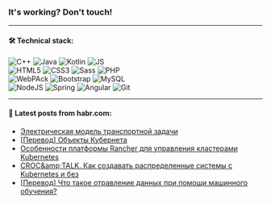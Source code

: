 ### It's working? Don't touch!

---

#### 🛠️ Technical stack:

![C++](https://img.shields.io/badge/C++-informational?logo=c%2B%2B&style=flat&logoColor=white&color=9C033A)
![Java](https://img.shields.io/badge/Java-informational?logo=java&style=flat&logoColor=white&color=007396)
![Kotlin](https://img.shields.io/badge/Kotlin-informational?logo=Kotlin&style=flat&logoColor=white&color=0095D5)
![JS](https://img.shields.io/badge/JS-informational?logo=javaScript&style=flat&logoColor=black&color=F7Df1E) <br>
![HTML5](https://img.shields.io/badge/HTML5-informational?logo=html5&style=flat&logoColor=white&color=E34F26)
![CSS3](https://img.shields.io/badge/CSS3-informational?logo=css3&style=flat&logoColor=white&color=157286)
![Sass](https://img.shields.io/badge/Saas-informational?logo=sass&style=flat&logoColor=white&color=hotpink)
![PHP](https://img.shields.io/badge/PHP-informational?logo=php&style=flat&logoColor=white&color=777BB4) <br>
![WebPAck](https://img.shields.io/badge/WebPack-informational?logo=webPack&style=flat&logoColor=white&color=FF6F00)
![Bootstrap](https://img.shields.io/badge/Bootstrap-informational?logo=Bootstrap&style=flat&logoColor=white&color=7952B3)
![MySQL](https://img.shields.io/badge/MySQL-informational?logo=MySQL&style=flat&logoColor=white&color=00f) <br>
![NodeJS](https://img.shields.io/badge/NodeJS-informational?logo=node.js&style=flat&logoColor=white&color=43853D)
![Spring](https://img.shields.io/badge/Spring-informational?logo=Spring&style=flat&logoColor=white&color=0A9EDC)
![Angular](https://img.shields.io/badge/Vue-informational?logo=vue.js&style=flat&logoColor=white&color=red)
![Git](https://img.shields.io/badge/Git-informational?logo=git&style=flat&logoColor=white&color=darkorange)

___

#### 💬 Latest posts from habr.com:

<!-- BLOG-POST-LIST:START -->
- [Электрическая модель транспортной задачи](https://habr.com/ru/post/661157/?utm_source=habrahabr&utm_medium=rss&utm_campaign=661157)
- [[Перевод] Объекты Кубернета](https://habr.com/ru/post/660289/?utm_source=habrahabr&utm_medium=rss&utm_campaign=660289)
- [Особенности платформы Rancher для управления кластерами Kubernetes](https://habr.com/ru/post/659407/?utm_source=habrahabr&utm_medium=rss&utm_campaign=659407)
- [CROC&amp;amp;TALK. Как создавать распределенные системы с Kubernetes и без](https://habr.com/ru/post/661131/?utm_source=habrahabr&utm_medium=rss&utm_campaign=661131)
- [[Перевод] Что такое отравление данных при помощи машинного обучения?](https://habr.com/ru/post/661083/?utm_source=habrahabr&utm_medium=rss&utm_campaign=661083)
<!-- BLOG-POST-LIST:END -->
